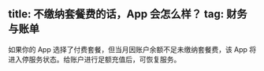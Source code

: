 title: 不缴纳套餐费的话，App 会怎么样？
tag: 财务与账单
---
如果你的 App 选择了付费套餐，但当月因账户余额不足未缴纳套餐费，该 App 将进入停服务状态。给账户进行足额充值后，可恢复服务。




